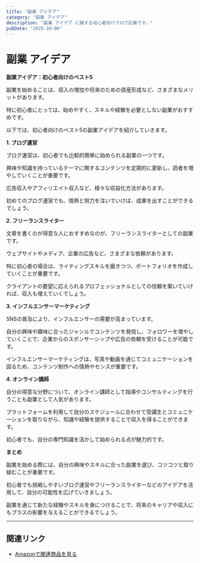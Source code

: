 ```yaml
---
title: "副業 アイデア"
category: "副業 アイデア"
description: "副業 アイデア に関する初心者向けブログ記事です。"
pubDate: "2025-10-06"
---
```


# 副業 アイデア

**副業アイデア：初心者向けのベスト5**

副業を始めることは、収入の増加や将来のための資産形成など、さまざまなメリットがあります。

特に初心者にとっては、始めやすく、スキルや経験を必要としない副業がおすすめです。

以下では、初心者向けのベスト5の副業アイデアを紹介していきます。



**1. ブログ運営**

ブログ運営は、初心者でも比較的簡単に始められる副業の一つです。

興味や知識を持っているテーマに関するコンテンツを定期的に更新し、読者を増やしていくことが重要です。

広告収入やアフィリエイト収入など、様々な収益化方法があります。

初めてのブログ運営でも、情熱と努力を注いでいけば、成果を出すことができるでしょう。



**2. フリーランスライター**

文章を書くのが得意な人におすすめなのが、フリーランスライターとしての副業です。

ウェブサイトやメディア、企業の広告など、さまざまな依頼があります。

特に初心者の場合は、ライティングスキルを磨きつつ、ポートフォリオを作成していくことが重要です。

クライアントの要望に応えられるプロフェッショナルとしての信頼を築いていければ、収入も増えていくでしょう。



**3. インフルエンサーマーケティング**

SNSの普及により、インフルエンサーの需要が高まっています。

自分の興味や趣味に合ったジャンルでコンテンツを発信し、フォロワーを増やしていくことで、企業からのスポンサーシップや広告の依頼を受けることが可能です。

インフルエンサーマーケティングは、写真や動画を通じてコミュニケーションを図るため、コンテンツ制作への情熱やセンスが重要です。



**4. オンライン講師**

自分の得意な分野について、オンライン講師として指導やコンサルティングを行うことも副業として人気があります。

プラットフォームを利用して自分のスケジュールに合わせて受講生とコミュニケーションを取りながら、知識や経験を提供することで収入を得ることができます。

初心者でも、自分の専門知識を活かして始められる点が魅力的です。



**まとめ**

副業を始める際には、自分の興味やスキルに合った副業を選び、コツコツと取り組むことが重要です。

初心者でも挑戦しやすいブログ運営やフリーランスライターなどのアイデアを活用して、自分の可能性を広げていきましょう。

副業を通じて新たな経験やスキルを身につけることで、将来のキャリアや収入にもプラスの影響を与えることができるでしょう。



---

## 関連リンク

- [Amazonで関連商品を見る](https://www.amazon.co.jp/s?k=%E5%89%AF%E6%A5%AD+%E3%82%A2%E3%82%A4%E3%83%87%E3%82%A2&tag=autowritehubai-22)
